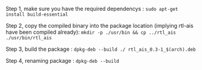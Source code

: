 

Step 1, make sure you have the required dependencys : 
```sudo apt-get install build-essential```

Step 2, copy the compiled binary into the package location (implying rtl-ais have been compiled already): 
```mkdir -p ./usr/bin && cp ../rtl_ais ./usr/bin/rtl_ais```

Step 3, build the package : 
```dpkg-deb --build ./ rtl_ais_0.3-1_$(arch).deb```

Step 4, renaming package : 
```dpkg-deb --build```